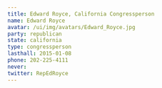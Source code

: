 ```yaml
---
title: Edward Royce, California Congressperson
name: Edward Royce
avatar: /ui/img/avatars/Edward_Royce.jpg
party: republican
state: california
type: congressperson
lasthall: 2015-01-08
phone: 202-225-4111
never: 
twitter: RepEdRoyce
---
```

